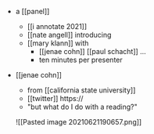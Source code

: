 - a [[panel]]
	- [[i annotate 2021]]
	- [[nate angell]] introducing
	- [[mary klann]] with 
		- [[jenae cohn]] [[paul schacht]] ...
		- ten minutes per presenter
- [[jenae cohn]]
	- from [[california state university]]
	- [[twitter]] https://
	- "but what do I do with a reading?"
	
	![[Pasted image 20210621190657.png]]